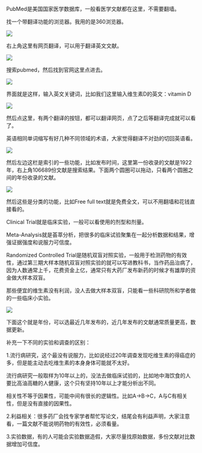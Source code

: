 PubMed是美国国家医学数据库，一般看医学文献都在这里，不需要翻墙。

找一个带翻译功能的浏览器。我用的是360浏览器。

![](https://pica.zhimg.com/v2-4a97771f269a036063d5bacfe2ed2bb0_720w.jpg?source=d16d100b)

右上角这里有网页翻译，可以用于翻译英文文献。

![](https://pic1.zhimg.com/v2-f9279275655b38109a78d87836f79b21_720w.jpg?source=d16d100b)

搜索pubmed，然后找到官网这里点进去。

![](https://picx.zhimg.com/v2-feca25f1c834632b698bb8d8edc5f554_720w.jpg?source=d16d100b)

界面就是这样，输入英文关键词，比如我们这里输入维生素D的英文：vitamin D

![](https://pic1.zhimg.com/v2-0b3ecad62e08bca30c88580956a67846_720w.jpg?source=d16d100b)

然后点这里，有两个翻译的按钮，都可以翻译网页，点了之后等翻译完成就可以看了。

英语相同单词缩写有好几种不同领域的术语，大家觉得翻译不对劲的切回英语看。

![](https://picx.zhimg.com/v2-2758bb157098de96773db5dc28e8999f_720w.jpg?source=d16d100b)




然后左边这栏是索引的一些功能，比如发布时间，这里第一份收录的文献是1922年，右上角106689份文献是搜索结果。下面两个圆圈可以拖动，只看两个圆圈之间的年份收录的文献。

![](https://picx.zhimg.com/v2-6775b2cf31b8a081a8396f5b94a0de77_720w.jpg?source=d16d100b)

然后这些是分类的功能，比如Free full text就是免费全文，可以不用翻墙和花钱直接看的。

Clinical Trial就是临床实验，一般可以看使用的剂型和剂量。

Meta-Analysis就是荟萃分析，把很多的临床试验聚集在一起分析数据和结果，增强证据强度和说服力可信度。

Randomized Controlled Trial是随机双盲对照实验，一般用于检测药物的有效性，通过第三期大样本随机双盲对照实验的就可以写进教科书，当作药品治病了，因为人数通常上千，花费资金上亿，通常只有大药厂发布新药的时候才有雄厚的资金做大样本双盲。

那些便宜的维生素没有利润，没人去做大样本双盲，只能看一些科研院所和学者做的一些临床小实验。

![](https://pic1.zhimg.com/v2-df5f5a2776b39fb65e8f93b3756ba7ca_720w.jpg?source=d16d100b)

下面这个就是年份，可以选最近几年发布的，近几年发布的文献通常质量更高，数据更新。

补充一下不同的实验和调查的区别：

1.流行病研究，这个最没有说服力，比如说经过20年调查发现吃维生素的得癌症的多，但是能主动去吃维生素的本身身体可能就不太好。

流行病研究一般取样为10年以上的，没法去做临床试验的，比如地中海饮食的人要比高油高糖的人健康，这个只有坚持10年以上才能分析出不同。

相关性不等于因果性，可能中间有很长的逻辑性。比如A→B→C，A与C有相关性，但是没有直接的因果性。

2.利益相关：很多药厂会找专家学者帮忙写论文，结尾会有利益声明，大家注意看，一篇文献不能说明药物的有效性，必须看量。

3.实验数据，有的人可能会实验数据造假，大家尽量找原始数据，多份文献对比数据增加可信度。
